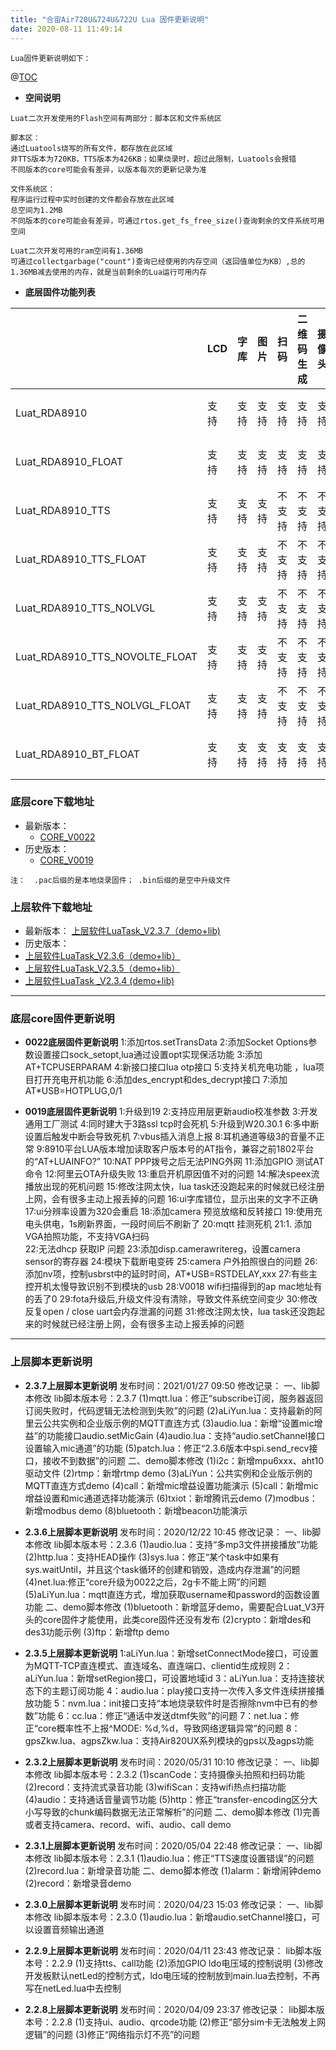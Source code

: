 ```yaml
---
title: "合宙Air720U&724U&722U Lua 固件更新说明"
date: 2020-08-11 11:49:14
---
```


 

`Lua固件更新说明如下：`



@[TOC](目录名称)
- **空间说明**
```
Luat二次开发使用的Flash空间有两部分：脚本区和文件系统区

脚本区：
通过Luatools烧写的所有文件，都存放在此区域
非TTS版本为720KB，TTS版本为426KB；如果烧录时，超过此限制，Luatools会报错
不同版本的core可能会有差异，以版本每次的更新记录为准

文件系统区：
程序运行过程中实时创建的文件都会存放在此区域
总空间为1.2MB 
不同版本的core可能会有差异，可通过rtos.get_fs_free_size()查询剩余的文件系统可用空间
```

```
Luat二次开发可用的ram空间有1.36MB
可通过collectgarbage("count")查询已经使用的内存空间（返回值单位为KB）,总的1.36MB减去使用的内存，就是当前剩余的Lua运行可用内存
```
- **底层固件功能列表**

|  | LCD | 字库 | 图片 | 扫码 | 二维码生成 |摄像头 | TTS | WIFI Scan| 蓝牙| SD卡| littleVGL|VOLTE|脚本文件 |文件系统空间|RAM空间|
| --- | --- | --- | --- | --- | --- |--- | --- | --- | --- | --- | --- |--- | --- | --- | --- |
| Luat_RDA8910| 支持 |支持 |支持 |支持 |支持 |支持 |不支持 |支持 |不支持 |支持 |支持 |支持 |720KB |1.3MB |1.36MB|
| Luat_RDA8910_FLOAT|支持 |支持 |支持 |支持 |支持 |支持 |不支持 |支持 |不支持 |支持 |支持 |支持 |720KB |1.3MB |1.36MB|
|Luat_RDA8910_TTS|支持|支持|支持|不支持|不支持|不支持|支持|支持|不支持|不支持|支持|支持|426KB|1.3MB|1.36MB|
|Luat_RDA8910_TTS_FLOAT|支持|支持|支持|不支持|不支持|不支持|支持|支持|不支持|不支持|支持|支持|426KB|1.3MB|1.36MB|
|Luat_RDA8910_TTS_NOLVGL|支持|支持|支持|不支持|不支持|不支持|支持|支持|不支持|不支持|不支持|支持|426KB|1.3MB|1.36MB|
|Luat_RDA8910_TTS_NOVOLTE_FLOAT|支持|支持|支持|不支持|不支持|不支持|支持|支持|不支持|不支持|支持|不支持|426KB|1.3MB|1.36MB|
|Luat_RDA8910_TTS_NOLVGL_FLOAT|支持|支持|支持|不支持|不支持|不支持|支持|支持|不支持|不支持|不支持|支持|426KB|1.3MB|1.36MB|
|Luat_RDA8910_BT_FLOAT|支持|支持|支持|支持|支持|支持|不支持|支持|支持|支持|支持|不支持|720KB|1.3MB|1.36MB|
### 底层core下载地址

                
- 最新版本：
   - [CORE_V0022](http://openluat-luatcommunity.oss-cn-hangzhou.aliyuncs.com/attachment/20201030145113567_core_V0022.zip)
- 历史版本：
  - [CORE_V0019](http://openluat-luatcommunity.oss-cn-hangzhou.aliyuncs.com/attachment/20210113175605790_CORE_V0019.rar)

`注：  .pac后缀的是本地烧录固件； .bin后缀的是空中升级文件`
### 上层软件下载地址
- 最新版本：
[上层软件LuaTask_V2.3.7（demo+lib)](http://openluat-luatcommunity.oss-cn-hangzhou.aliyuncs.com/attachment/20210127105045913_script_LuaTask_V2.3.7.zip) 
- 历史版本：
 - [上层软件LuaTask_V2.3.6（demo+lib）](http://openluat-luatcommunity.oss-cn-hangzhou.aliyuncs.com/attachment/20201222164107696_script_LuaTask_V2.3.6.zip)
  - [上层软件LuaTask_V2.3.5（demo+lib）](http://openluat-luatcommunity.oss-cn-hangzhou.aliyuncs.com/attachment/20201030144159021_script_LuaTask_V2.3.5.zip)
  - [上层软件LuaTask _V2.3.4  (demo+lib)](https://github.com/openLuat/Luat_4G_RDA_8910/tree/master/script_LuaTask)

------------
###  底层core固件更新说明
-  **0022底层固件更新说明**
 1:添加rtos.setTransData
2:添加Socket Options参数设置接口sock_setopt,lua通过设置opt实现保活功能
3:添加AT+TCPUSERPARAM
4:新接口接口lua otp接口
5:支持关机充电功能 ，lua项目打开充电开机功能
6:添加des_encrypt和des_decrypt接口
7:添加AT*USB=HOTPLUG,0/1

- **0019底层固件更新说明**
1:升级到19
2:支持应用层更新audio校准参数
3:开发通用工厂测试
4:同时建大于3路ssl tcp时会死机
5:升级到W20.30.1
6:多中断设置后触发中断会导致死机
7:vbus插入消息上报
8:耳机通道等级3的音量不正常
9:8910平台LUA版本增加读取客户版本号的AT指令，兼容之前1802平台的“AT+LUAINFO?”
10:NAT PPP拨号之后无法PING外网
11:添加GPIO 测试AT 命令
12:阿里云OTA升级失败
13:重启开机原因值不对的问题
14:解决speex流播放出现的死机问题
15:修改注网太快，lua task还没跑起来的时候就已经注册上网，会有很多主动上报丢掉的问题
16:ui字库错位，显示出来的文字不正确
17:ui分辨率设置为320会重启
18:添加camera 预览放缩和反转接口
19:使用充电头供电，1s刷新界面，一段时间后不刷新了
20:mqtt 挂测死机
21:1. 添加VGA拍照功能，不支持VGA扫码  
22:无法dhcp 获取IP 问题
23:添加disp.camerawritereg，设置camera sensor的寄存器
24:模块下载断电变砖
25:camera 户外拍照很白的问题
26:添加nv项，控制usbrst中的延时时间，AT*USB=RSTDELAY,xxx
27:有些主控开机太慢导致识别不到模块的usb
28:V0018 wifi扫描得到的ap mac地址有的丢了0
29:fota升级后,升级文件没有清除，导致文件系统空间变少
30:修改反复open / close uart会内存泄漏的问题
31:修改注网太快，lua task还没跑起来的时候就已经注册上网，会有很多主动上报丢掉的问题




------------


### 上层脚本更新说明

- **2.3.7上层脚本更新说明**
发布时间：2021/01/27 09:50
修改记录：
    一、lib脚本修改
 lib脚本版本号：2.3.7
 (1)mqtt.lua：修正“subscribe订阅，服务器返回订阅失败时，代码逻辑无法检测到失败”的问题
 (2)aLiYun.lua：支持最新的阿里云公共实例和企业版示例的MQTT直连方式
 (3)audio.lua：新增“设置mic增益”的功能接口audio.setMicGain
 (4)audio.lua：支持“audio.setChannel接口设置输入mic通道”的功能
 (5)patch.lua：修正“2.3.6版本中spi.send_recv接口，接收不到数据”的问题
    二、demo脚本修改
 (1)i2c：新增mpu6xxx、aht10驱动文件
 (2)rtmp：新增rtmp demo
 (3)aLiYun：公共实例和企业版示例的MQTT直连方式demo
 (4)call：新增mic增益设置功能演示
 (5)call：新增mic增益设置和mic通道选择功能演示
 (6)txiot：新增腾讯云demo
 (7)modbus：新增modbus demo
 (8)bluetooth：新增beacon功能演示

- **2.3.6上层脚本更新说明**
发布时间：2020/12/22 10:45
修改记录：
    一、lib脚本修改
 lib脚本版本号：2.3.6
 (1)audio.lua：支持“多mp3文件拼接播放”功能
 (2)http.lua：支持HEAD操作
 (3)sys.lua：修正“某个task中如果有sys.waitUntil，并且这个task循环的创建和销毁，造成内存泄漏”的问题
 (4)net.lua:修正“core升级为0022之后，2g卡不能上网”的问题
 (5)aLiYun.lua：mqtt直连方式，增加获取username和password的函数设置功能
    二、demo脚本修改
 (1)bluetooth：新增蓝牙demo，需要配合Luat_V3开头的core固件才能使用，此类core固件还没有发布
 (2)crypto：新增des和des3功能示例
 (3)ftp：新增ftp demo


- **2.3.5上层脚本更新说明**
1:aLiYun.lua：新增setConnectMode接口，可设置为MQTT-TCP直连模式、直连域名、直连端口、clientid生成规则
2：aLiYun.lua：新增setRegion接口，可设置地域id
3：aLiYun.lua：支持连接状态下的主题订阅功能
4：audio.lua：play接口支持一次传入多文件连续拼接播放功能
5：nvm.lua：init接口支持“本地烧录软件时是否擦除nvm中已有的参数”功能
6：cc.lua：修正“通话中发送dtmf失败”的问题
7：net.lua：修正“core概率性不上报^MODE: %d,%d，导致网络逻辑异常”的问题
8：gpsZkw.lua、agpsZkw.lua：支持Air820UX系列模块的gps以及agps功能

- **2.3.2上层脚本更新说明**
发布时间：2020/05/31 10:10
修改记录：
    一、lib脚本修改
	lib脚本版本号：2.3.2
	(1)scanCode：支持摄像头拍照和扫码功能
	(2)record：支持流式录音功能
	(3)wifiScan：支持wifi热点扫描功能
	(4)audio：支持通话音量调节功能
	(5)http：修正“transfer-encoding区分大小写导致的chunk编码数据无法正常解析”的问题
    二、demo脚本修改
	(1)完善或者支持camera、record、wifi、audio、call demo



-  **2.3.1上层脚本更新说明**
发布时间：2020/05/04 22:48
修改记录：
    一、lib脚本修改
	lib脚本版本号：2.3.1
	(1)audio.lua：修正“TTS速度设置错误”的问题
	(2)record.lua：新增录音功能
    二、demo脚本修改
	(1)alarm：新增闹钟demo
	(2)record：新增录音demo


- **2.3.0上层脚本更新说明**
发布时间：2020/04/23 15:03
修改记录：
    一、lib脚本修改
	lib脚本版本号：2.3.0
	(1)audio.lua：新增audio.setChannel接口，可以设置音频输出通道


- **2.2.9上层脚本更新说明**
发布时间：2020/04/11 23:43
修改记录：
	lib脚本版本号：2.2.9
	(1)支持tts、call功能
	(2)添加GPIO ldo电压域的控制说明
	(3)修改开发板默认netLed的控制方式，ldo电压域的控制放到main.lua去控制，不再写在netLed.lua中去控制


- **2.2.8上层脚本更新说明**
发布时间：2020/04/09 23:37
修改记录：
	lib脚本版本号：2.2.8
	(1)支持ui、audio、qrcode功能
	(2)修正“部分sim卡无法触发上网逻辑”的问题
	(3)修正“网络指示灯不亮”的问题


